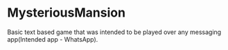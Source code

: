 # MysteriousMansion
Basic text based game that was intended to be played over any messaging app(Intended app - WhatsApp).
